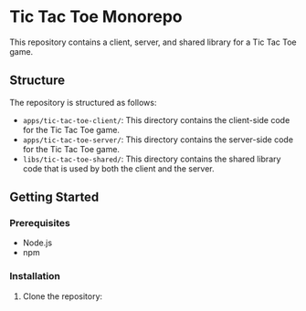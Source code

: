 # Tic Tac Toe Monorepo

This repository contains a client, server, and shared library for a Tic Tac Toe game.

## Structure

The repository is structured as follows:

- `apps/tic-tac-toe-client/`: This directory contains the client-side code for the Tic Tac Toe game.
- `apps/tic-tac-toe-server/`: This directory contains the server-side code for the Tic Tac Toe game.
- `libs/tic-tac-toe-shared/`: This directory contains the shared library code that is used by both the client and the server.

## Getting Started

### Prerequisites

- Node.js
- npm

### Installation

1. Clone the repository: